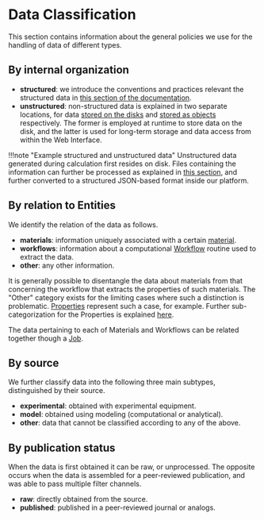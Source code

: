 # Data Classification

This section contains information about the general policies we use for the handling of data of different types. 

## By internal organization

- **structured**: we introduce the conventions and practices relevant the structured data in [this section of the documentation](../data-structured/overview.md). 
- **unstructured**: non-structured data is explained in two separate locations, for data [stored on the disks](../data-on-disk/overview.md) and [stored as objects](../data-in-objectstorage/overview.md) respectively. The former is employed at runtime to store data on the disk, and the latter is used for long-term storage and data access from within the Web Interface. 

!!!note "Example structured and unstructured data"
    Unstructured data generated during calculation first resides on disk. Files containing the information can further be processed as explained in [this section](../properties/lifecycle/extractor.md), and further converted to a structured JSON-based format inside our platform. 

## By relation to Entities

We identify the relation of the data as follows.

- **materials**: information uniquely associated with a certain [material](../materials/overview.md).
- **workflows**: information about a computational [Workflow](../workflows/overview.md) routine used to extract the data.
- **other**: any other information.

It is generally possible to disentangle the data about materials from that concerning the workflow that extracts the properties of such materials. The "Other" category exists for the limiting cases where such a distinction is problematic. [Properties](../properties/overview.md) represent such a case, for example. Further sub-categorization for the Properties is explained [here](../properties/classification/general.md).

The data pertaining to each of Materials and Workflows can be related together though a [Job](../jobs/overview.md). 

## By source

We further classify data into the following three main subtypes, distinguished by their source.

- **experimental**: obtained with experimental equipment.
- **model**: obtained using modeling (computational or analytical).
- **other**: data that cannot be classified according to any of the above.

## By publication status

When the data is first obtained it can be raw, or unprocessed. The opposite occurs when the data is assembled for a peer-reviewed publication, and was able to pass multiple filter channels.
 
- **raw**: directly obtained from the source.
- **published**: published in a peer-reviewed journal or analogs.
